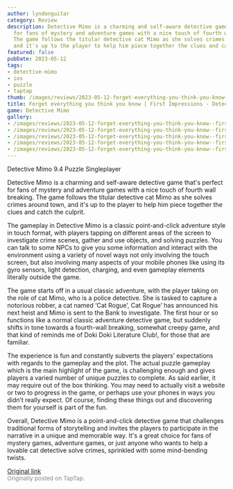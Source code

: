 ```yaml
---
author: lyndonguitar
category: Review
description: Detective Mimo is a charming and self-aware detective game that's perfect
  for fans of mystery and adventure games with a nice touch of fourth wall breaking.
  The game follows the titular detective cat Mimo as she solves crimes around town,
  and it's up to the player to help him piece together the clues and catch the culprit.
featured: false
pubDate: 2023-05-12
tags:
- detective-mimo
- ios
- puzzle
- taptap
thumb: /images/reviews/2023-05-12-forget-everything-you-think-you-know--first-impressions---detective-mimo-0.avif
title: Forget everything you think you know | First Impressions - Detective Mimo
game: Detective Mimo
gallery:
- /images/reviews/2023-05-12-forget-everything-you-think-you-know--first-impressions---detective-mimo-0.avif
- /images/reviews/2023-05-12-forget-everything-you-think-you-know--first-impressions---detective-mimo-1.avif
- /images/reviews/2023-05-12-forget-everything-you-think-you-know--first-impressions---detective-mimo-2.avif
- /images/reviews/2023-05-12-forget-everything-you-think-you-know--first-impressions---detective-mimo-3.avif
- /images/reviews/2023-05-12-forget-everything-you-think-you-know--first-impressions---detective-mimo-4.avif
---
```

Detective Mimo
9.4
Puzzle
Singleplayer

Detective Mimo is a charming and self-aware detective game that's perfect for fans of mystery and adventure games with a nice touch of fourth wall breaking. The game follows the titular detective cat Mimo as she solves crimes around town, and it's up to the player to help him piece together the clues and catch the culprit.

The gameplay in Detective Mimo is a classic point-and-click adventure style in touch format, with players tapping on different areas of the screen to investigate crime scenes, gather and use objects, and solving puzzles. You can talk to some NPCs to give you some information and interact with the environment using a variety of novel ways not only involving the touch screen, but also involving many aspects of your mobile phones like using its gyro sensors, light detection, charging, and even gameplay elements literally outside the game.

The game starts off in a usual classic adventure, with the player taking on the role of cat Mimo, who is a police detective. She is tasked to capture a notorious robber, a cat named ‘Cat Rogue’, Cat Rogue’ has announced his next heist and Mimo is sent to the Bank to investigate. The first hour or so functions like a normal classic adventure detective game, but suddenly shifts in tone towards a fourth-wall breaking, somewhat creepy game, and that kind of reminds me of Doki Doki Literature Club!, for those that are familiar.

The experience is fun and constantly subverts the players’ expectations with regards to the gameplay and the plot. The actual puzzle gameplay which is the main highlight of the game, is challenging enough and gives players a varied number of unique puzzles to complete. As said earlier, it may require out of the box thinking. You may need to actually visit a website or two to progress in the game, or perhaps use your phones in ways you didn’t really expect. Of course, finding these things out and discovering them for yourself is part of the fun.

Overall, Detective Mimo is a point-and-click detective game that challenges traditional forms of storytelling and invites the players to participate in the narrative in a unique and memorable way. It's a great choice for fans of mystery games, adventure games, or just anyone who wants to help a lovable cat detective solve crimes, sprinkled with some mind-bending twists.

[Original link](https://www.taptap.io/post/5412497)<br><span style="font-size: 0.95em; color: #888;">Originally posted on TapTap.</span>